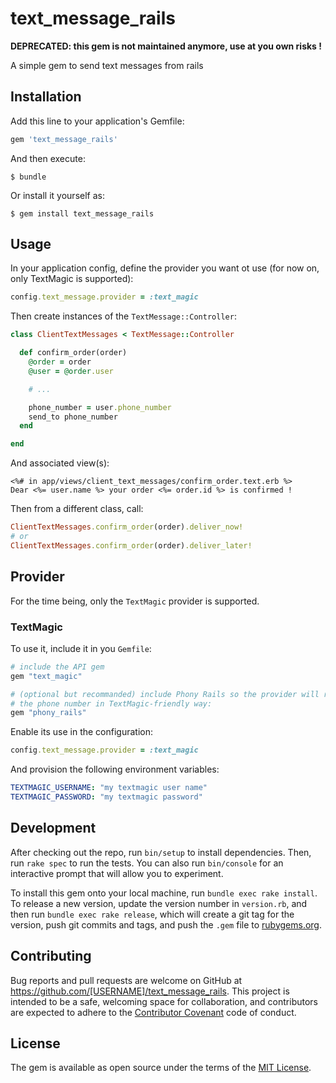 # text_message_rails

**DEPRECATED: this gem is not maintained anymore, use at you own risks !**

A simple gem to send text messages from rails

## Installation

Add this line to your application's Gemfile:

```ruby
gem 'text_message_rails'
```

And then execute:

    $ bundle

Or install it yourself as:

    $ gem install text_message_rails

## Usage

In your application config, define the provider you want ot use (for now on,
only TextMagic is supported):

```ruby
config.text_message.provider = :text_magic
```

Then create instances of the `TextMessage::Controller`:


```ruby
class ClientTextMessages < TextMessage::Controller

  def confirm_order(order)
    @order = order
    @user = @order.user

    # ...

    phone_number = user.phone_number
    send_to phone_number
  end

end
```

And associated view(s):

```erb
<%# in app/views/client_text_messages/confirm_order.text.erb %>
Dear <%= user.name %> your order <%= order.id %> is confirmed !
```

Then from a different class, call:

```ruby
ClientTextMessages.confirm_order(order).deliver_now!
# or
ClientTextMessages.confirm_order(order).deliver_later!
```

## Provider

For the time being, only the `TextMagic` provider is supported.

### TextMagic

To use it, include it in you `Gemfile`:

```ruby
# include the API gem
gem "text_magic"

# (optional but recommanded) include Phony Rails so the provider will reformat
# the phone number in TextMagic-friendly way:
gem "phony_rails"
```

Enable its use in the configuration:

```ruby
config.text_message.provider = :text_magic
```

And provision the following environment variables:

```yaml
TEXTMAGIC_USERNAME: "my textmagic user name"
TEXTMAGIC_PASSWORD: "my textmagic password"
```

## Development

After checking out the repo, run `bin/setup` to install dependencies. Then, run `rake spec` to run the tests. You can also run `bin/console` for an interactive prompt that will allow you to experiment.

To install this gem onto your local machine, run `bundle exec rake install`. To release a new version, update the version number in `version.rb`, and then run `bundle exec rake release`, which will create a git tag for the version, push git commits and tags, and push the `.gem` file to [rubygems.org](https://rubygems.org).

## Contributing

Bug reports and pull requests are welcome on GitHub at https://github.com/[USERNAME]/text_message_rails. This project is intended to be a safe, welcoming space for collaboration, and contributors are expected to adhere to the [Contributor Covenant](http://contributor-covenant.org) code of conduct.


## License

The gem is available as open source under the terms of the [MIT License](http://opensource.org/licenses/MIT).

